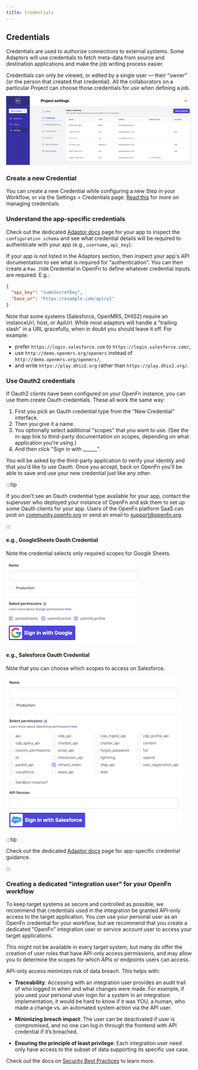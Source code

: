 ```yaml
---
title: Credentials
---
```


## Credentials

Credentials are used to authorize connections to external systems. Some Adaptors
will use credentials to fetch meta-data from source and destination applications
and make the job writing process easier.

Credentials can only be viewed, or edited by a single user — their "owner" (or
the person that created that credential). All the collaborators on a particular
Project can choose those credentials for use when defining a job.

![Credentials Page](/img/settings_credentials.png)

### Create a new Credential

You can create a new Credential while configuring a new Step in your Workflow,
or via the Settings > Credentials page.
[Read this](/documentation/manage-projects/manage-credentials) for more on
managing credentials.

### Understand the app-specific credentials

Check out the dedicated [Adaptor docs](/adaptors) page for your app to inspect
the `configuration schema` and see what credential details will be required to
authenticate with your app (e.g., `username`, `api_key`).

If your app is not listed in the Adaptors section, then inspect your app's API
documentation to see what is required for "authentication". You can then create
a `Raw JSON` Credential in OpenFn to define whatever credential inputs are
required. E.g.:

```json
{
  "api_key": "someSecretKey",
  "base_ur": "https://example.com/api/v2"
}
```

Note that some systems (Salesforce, OpenMRS, DHIS2) require an instanceUrl,
host, or ApiUrl. While most adaptors will handle a "trailing slash" in a URL
gracefully, when in doubt you should leave it off. For example:

- prefer `https://login.salesforce.com` to `https://login.salesforce.com/`,
- use `http://demo.openmrs.org/openmrs` instead of
  `http://demo.openmrs.org/openmrs/`,
- and write `https://play.dhis2.org` rather than `https://play.dhis2.org/`.

### Use Oauth2 credentials

If Oauth2 _clients_ have been configured on your OpenFn instance, you can use
them create Oauth credentials. These all work the same way:

1. First you pick an Oauth credential type from the "New Credential" interface.
2. Then you give it a name.
3. You optionally select additional "scopes" that you want to use. (See the
   in-app link to third-party documentation on scopes, depending on what
   application you're using.)
4. And then click "Sign in with \_\_\_\_\_\_".

You will be asked by the third-party application to verify your identity and
that you'd like to use Oauth. Once you accept, back on OpenFn you'll be able to
save and use your new credential just like any other.

:::tip

If you don't see an Oauth credential type available for your app, contact the
superuser who deployed your instance of OpenFn and ask them to set up some Oauth
clients for your app. Users of the OpenFn platform SaaS can post on
[community.openfn.org](https://community.openfn.org) or send an email to
[support@openfn.org](support@openfn.org).

:::

#### e.g., GoogleSheets Oauth Credential

Note the credential selects only required scopes for Google Sheets.

![Google Oauth](/img/google-oauth2.png)

#### e.g., Salesforce Oauth Credential

Note that you can choose which scopes to access on Salesforce.

![Salseforce Oauth](/img/salesforce-oauth2.png)

:::tip

Check out the dedicated [Adaptor docs](/adaptors) page for app-specific
credential guidance.

:::

### Creating a dedicated "integration user" for your OpenFn workflow
To keep target systems as secure and controlled as possible, we recommend that credentials used in the integration be granted API-only access to the target application. You _can_ use your personal user as an OpenFn credential for your workflow, but we recommend that you create a dedicated "OpenFn" integration user or service account user to access your target applications. 

This might not be available in every target system, but many do offer the creation of user roles that have API-only access permissions, and may allow you to determine the scopes for which APIs or endpoints users can access. 

API-only access minimizes risk of data breach. This helps with: 
- **Traceability**: Accessing with an integration user provides an audit trail of who logged in when and what changes were made. For example, if you used your personal user login for a system in an integration implementation, it would be hard to know if it was YOU, a human, who made a change vs. an automated system action via the API user. 

- **Minimizing breach impact**: The user can be deactivated if user is compromised, and no one can log in through the frontend with API credential if it’s breached. 

- **Ensuring the principle of least privilege**: Each integration user need only have access to the subset of data supporting its specific use case. 

Check out the docs on [Security Best Practices](/documentation/get-started/security) to learn more. 